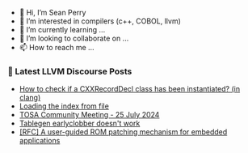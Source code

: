 - 👋 Hi, I’m Sean Perry
- 👀 I’m interested in compilers (c++, COBOL, llvm)
- 🌱 I’m currently learning ...
- 💞️ I’m looking to collaborate on ...
- 📫 How to reach me ...

<!---
s66perry/s66perry is a ✨ special ✨ repository because its `README.md` (this file) appears on your GitHub profile.
You can click the Preview link to take a look at your changes.
--->
### 📕 Latest LLVM Discourse Posts

<!-- DISCOURSE-LLVM:START -->
- [How to check if a CXXRecordDecl class has been instantiated? &lpar;in clang&rpar;](https://discourse.llvm.org/t/how-to-check-if-a-cxxrecorddecl-class-has-been-instantiated-in-clang/80212#post_3)
- [Loading the index from file](https://discourse.llvm.org/t/loading-the-index-from-file/80221#post_2)
- [TOSA Community Meeting - 25 July 2024](https://discourse.llvm.org/t/tosa-community-meeting-25-july-2024/80226#post_1)
- [Tablegen earlyclobber doesn&#39;t work](https://discourse.llvm.org/t/tablegen-earlyclobber-doesnt-work/80183#post_7)
- [[RFC] A user-guided ROM patching mechanism for embedded applications](https://discourse.llvm.org/t/rfc-a-user-guided-rom-patching-mechanism-for-embedded-applications/78467?page=2#post_21)
<!-- DISCOURSE-LLVM:END -->
